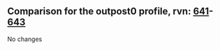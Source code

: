 ## Comparison for the outpost0 profile, rvn: [641](https://github.com/PRO100KatYT/FortniteProfileRevisions/tree/main/profiles/outpost0/641%20outpost0.json)-[643](https://github.com/PRO100KatYT/FortniteProfileRevisions/tree/main/profiles/outpost0/643%20outpost0.json)

No changes

